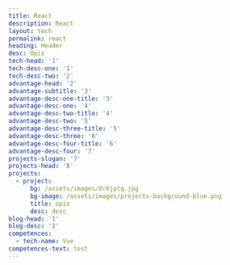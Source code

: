 ```yaml
---
title: React
description: React
layout: tech
permalink: react
heading: Header
desc: Opis
tech-head: '1'
tech-desc-one: '1'
tech-desc-two: '2'
advantage-head: '2'
advantage-subtitle: '3'
advantage-desc-one-title: '3'
advantage-desc-one: '4'
advantage-desc-two-title: '4'
advantage-desc-two: '5'
advantage-desc-three-title: '5'
advantage-desc-three: '6'
advantage-desc-four-title: '6'
advantage-desc-four: '7'
projects-slogan: '7'
projects-head: '8'
projects:
  - project:
      bg: /assets/images/0r6jptq.jpg
      bg-image: /assets/images/projects-background-blue.png
      title: opis
      desc: desc
blog-head: '1'
blog-desc: '2'
competences:
  - tech-name: Vue
competences-text: test
---
```


